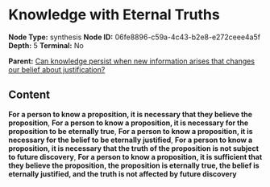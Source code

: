 # Knowledge with Eternal Truths

**Node Type:** synthesis
**Node ID:** 06fe8896-c59a-4c43-b2e8-e272ceee4a5f
**Depth:** 5
**Terminal:** No

**Parent:** [Can knowledge persist when new information arises that changes our belief about justification?](can-knowledge-persist-when-new-information-arises-that-changes-our-belief-about-justification-antithesis-9a0fc9b1-a59b-411c-811c-b07d01d56f34.md)

## Content

**For a person to know a proposition, it is necessary that they believe the proposition**, **For a person to know a proposition, it is necessary for the proposition to be eternally true**, **For a person to know a proposition, it is necessary for the belief to be eternally justified**, **For a person to know a proposition, it is necessary that the truth of the proposition is not subject to future discovery**, **For a person to know a proposition, it is sufficient that they believe the proposition, the proposition is eternally true, the belief is eternally justified, and the truth is not affected by future discovery**
